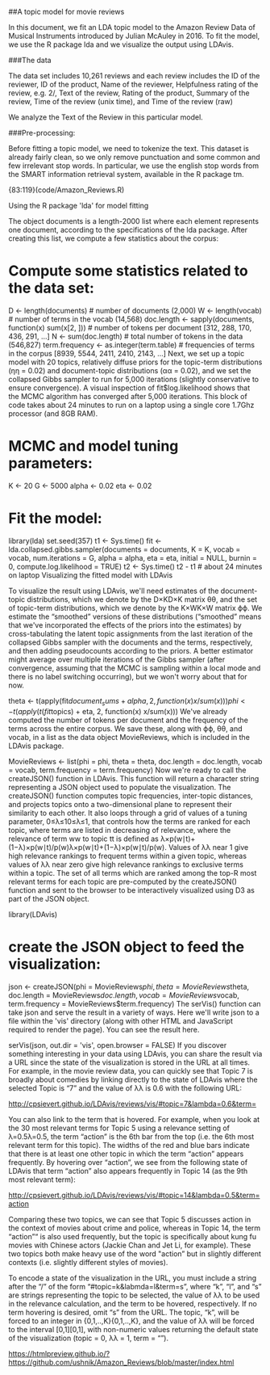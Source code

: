 ##A topic model for movie reviews

In this document, we fit an LDA topic model to the Amazon Review Data of Musical Instruments introduced by Julian McAuley in 2016. To fit the model, we use the R package lda and we visualize the output using LDAvis.

###The data

The data set includes 10,261 reviews and each review includes the ID of the reviewer, ID of the product, Name of the reviewer, Helpfulness rating of the review, e.g. 2/, Text of the review, Rating of the product, Summary of the review, Time of the review (unix time), and Time of the review (raw)

We analyze the Text of the Review in this particular model.

###Pre-processing:

Before fitting a topic model, we need to tokenize the text. This dataset is already fairly clean, so we only remove punctuation and some common and few irrelevant stop words. In particular, we use the english stop words from the SMART information retrieval system, available in the R package tm.

{83:119}(code/Amazon_Reviews.R)


Using the R package 'lda' for model fitting

The object documents is a length-2000 list where each element represents one document, according to the specifications of the lda package. After creating this list, we compute a few statistics about the corpus:

# Compute some statistics related to the data set:
D <- length(documents)  # number of documents (2,000)
W <- length(vocab)  # number of terms in the vocab (14,568)
doc.length <- sapply(documents, function(x) sum(x[2, ]))  # number of tokens per document [312, 288, 170, 436, 291, ...]
N <- sum(doc.length)  # total number of tokens in the data (546,827)
term.frequency <- as.integer(term.table)  # frequencies of terms in the corpus [8939, 5544, 2411, 2410, 2143, ...]
Next, we set up a topic model with 20 topics, relatively diffuse priors for the topic-term distributions (ηη = 0.02) and document-topic distributions (αα = 0.02), and we set the collapsed Gibbs sampler to run for 5,000 iterations (slightly conservative to ensure convergence). A visual inspection of fit$log.likelihood shows that the MCMC algorithm has converged after 5,000 iterations. This block of code takes about 24 minutes to run on a laptop using a single core 1.7Ghz processor (and 8GB RAM).

# MCMC and model tuning parameters:
K <- 20
G <- 5000
alpha <- 0.02
eta <- 0.02

# Fit the model:
library(lda)
set.seed(357)
t1 <- Sys.time()
fit <- lda.collapsed.gibbs.sampler(documents = documents, K = K, vocab = vocab, 
                                   num.iterations = G, alpha = alpha, 
                                   eta = eta, initial = NULL, burnin = 0,
                                   compute.log.likelihood = TRUE)
t2 <- Sys.time()
t2 - t1  # about 24 minutes on laptop
Visualizing the fitted model with LDAvis

To visualize the result using LDAvis, we'll need estimates of the document-topic distributions, which we denote by the D×KD×K matrix θθ, and the set of topic-term distributions, which we denote by the K×WK×W matrix ϕϕ. We estimate the “smoothed” versions of these distributions (“smoothed” means that we've incorporated the effects of the priors into the estimates) by cross-tabulating the latent topic assignments from the last iteration of the collapsed Gibbs sampler with the documents and the terms, respectively, and then adding pseudocounts according to the priors. A better estimator might average over multiple iterations of the Gibbs sampler (after convergence, assuming that the MCMC is sampling within a local mode and there is no label switching occurring), but we won't worry about that for now.

theta <- t(apply(fit$document_sums + alpha, 2, function(x) x/sum(x)))
phi <- t(apply(t(fit$topics) + eta, 2, function(x) x/sum(x)))
We've already computed the number of tokens per document and the frequency of the terms across the entire corpus. We save these, along with ϕϕ, θθ, and vocab, in a list as the data object MovieReviews, which is included in the LDAvis package.

MovieReviews <- list(phi = phi,
                     theta = theta,
                     doc.length = doc.length,
                     vocab = vocab,
                     term.frequency = term.frequency)
Now we're ready to call the createJSON() function in LDAvis. This function will return a character string representing a JSON object used to populate the visualization. The createJSON() function computes topic frequencies, inter-topic distances, and projects topics onto a two-dimensional plane to represent their similarity to each other. It also loops through a grid of values of a tuning parameter, 0≤λ≤10≤λ≤1, that controls how the terms are ranked for each topic, where terms are listed in decreasing of relevance, where the relevance of term ww to topic tt is defined as λ×p(w∣t)+(1−λ)×p(w∣t)/p(w)λ×p(w∣t)+(1−λ)×p(w∣t)/p(w). Values of λλ near 1 give high relevance rankings to frequent terms within a given topic, whereas values of λλ near zero give high relevance rankings to exclusive terms within a topic. The set of all terms which are ranked among the top-R most relevant terms for each topic are pre-computed by the createJSON() function and sent to the browser to be interactively visualized using D3 as part of the JSON object.

library(LDAvis)

# create the JSON object to feed the visualization:
json <- createJSON(phi = MovieReviews$phi, 
                   theta = MovieReviews$theta, 
                   doc.length = MovieReviews$doc.length, 
                   vocab = MovieReviews$vocab, 
                   term.frequency = MovieReviews$term.frequency)
The serVis() function can take json and serve the result in a variety of ways. Here we'll write json to a file within the 'vis' directory (along with other HTML and JavaScript required to render the page). You can see the result here.

serVis(json, out.dir = 'vis', open.browser = FALSE)
If you discover something interesting in your data using LDAvis, you can share the result via a URL since the state of the visualization is stored in the URL at all times. For example, in the movie review data, you can quickly see that Topic 7 is broadly about comedies by linking directly to the state of LDAvis where the selected Topic is “7” and the value of λλ is 0.6 with the following URL:

http://cpsievert.github.io/LDAvis/reviews/vis/#topic=7&lambda=0.6&term=

You can also link to the term that is hovered. For example, when you look at the 30 most relevant terms for Topic 5 using a relevance setting of λ=0.5λ=0.5, the term “action” is the 6th bar from the top (i.e. the 6th most relevant term for this topic). The widths of the red and blue bars indicate that there is at least one other topic in which the term “action” appears frequently. By hovering over “action”, we see from the following state of LDAvis that term “action” also appears frequently in Topic 14 (as the 9th most relevant term):

http://cpsievert.github.io/LDAvis/reviews/vis/#topic=14&lambda=0.5&term=action

Comparing these two topics, we can see that Topic 5 discusses action in the context of movies about crime and police, whereas in Topic 14, the term “action”“ is also used frequently, but the topic is specifically about kung fu movies with Chinese actors (Jackie Chan and Jet Li, for example). These two topics both make heavy use of the word "action” but in slightly different contexts (i.e. slightly different styles of movies).

To encode a state of the visualization in the URL, you must include a string after the “/” of the form “#topic=k&labmda=l&term=s”, where “k”, “l”, and “s” are strings representing the topic to be selected, the value of λλ to be used in the relevance calculation, and the term to be hovered, respectively. If no term hovering is desired, omit “s” from the URL. The topic, “k”, will be forced to an integer in {0,1,..,K}{0,1,..,K}, and the value of λλ will be forced to the interval [0,1][0,1], with non-numeric values returning the default state of the visualization (topic = 0, λλ = 1, term = “”).


https://htmlpreview.github.io/?https://github.com/ushnik/Amazon_Reviews/blob/master/index.html
